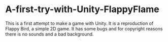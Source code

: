 # A-first-try-with-Unity-FlappyFlame
This is a first attempt to make a game with Unity. 
It is a reproduction of Flappy Bird, a simple 2D game.
It has some bugs and for copyright reasons there is no sounds and a bad background. 
